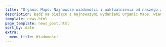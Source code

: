 ```yaml
---
title: "Organic Maps: Najnowsze wiadomości i uaktualnienia od naszego zespołu"
description: Bądź na bieżąco z najnowszymi wydaniami Organic Maps, wiadomościami i uaktualnieniami od naszego zespołu
template: news.html
page_template: news_post.html
sort_by: date
extra:
  menu_title: Wiadomości
---
```

